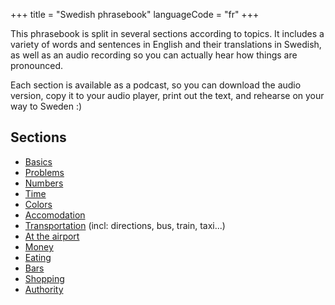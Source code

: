 +++
title = "Swedish phrasebook"
languageCode = "fr"
+++

This phrasebook is split in several sections according to topics. It
includes a variety of words and sentences in English and their
translations in Swedish, as well as an audio recording so you can
actually hear how things are pronounced.

Each section is available as a podcast, so you can download the audio
version, copy it to your audio player, print out the text, and rehearse
on your way to Sweden :)

## Sections

  - [Basics](/sv/Swedish_phrasebook_basics)
  - [Problems](/sv/Swedish_phrasebook_problems)
  - [Numbers](/sv/Swedish_phrasebook_numbers)
  - [Time](/sv/Swedish_phrasebook_time)
  - [Colors](/sv/Swedish_phrasebook_colors)
  - [Accomodation](/sv/Swedish_phrasebook_accomodation)
  - [Transportation](/sv/Swedish_phrasebook_transportation) (incl:
    directions, bus, train, taxi...)
  - [At the airport](/sv/Swedish_phrasebook_airport)
  - [Money](/sv/Swedish_phrasebook_money)
  - [Eating](/sv/Swedish_phrasebook_eating)
  - [Bars](/sv/Swedish_phrasebook_bars)
  - [Shopping](/sv/Swedish_phrasebook_shopping)
  - [Authority](/sv/Swedish_phrasebook_authority)
